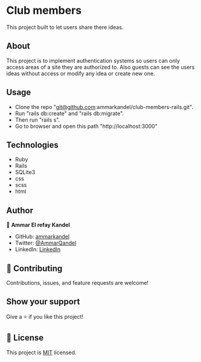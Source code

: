 # Club members

This project built to let users share there ideas.

## About

This project is to implement authentication systems so users can only access areas of a site they are authorized to. Also guests can see the users ideas without access or modify any idea or create new one.

## Usage

- Clone the repo "git@github.com:ammarkandel/club-members-rails.git".
- Run "rails db:create" and "rails db:migrate".
- Then run "rails s".
- Go to browser and open this path "http://localhost:3000"

## Technologies

- Ruby
- Rails
- SQLite3
- css
- scss
- html

## Author

👤 **Ammar El refay Kandel**

- GitHub: [ammarkandel](https://github.com/ammarkandel)
- Twitter: [@AmmarQandel](https://twitter.com/AmmarQandel)
- LinkedIn: [LinkedIn](https://www.linkedin.com/in/ammar-kandel-7b4100193/)

## 🤝 Contributing

Contributions, issues, and feature requests are welcome!

## Show your support

Give a ⭐️ if you like this project!

## 📝 License

This project is [MIT](LICENSE) licensed.

